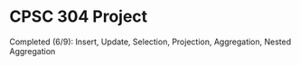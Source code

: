 # CPSC 304 Project
Completed (6/9): Insert, Update, Selection, Projection, Aggregation, Nested Aggregation

